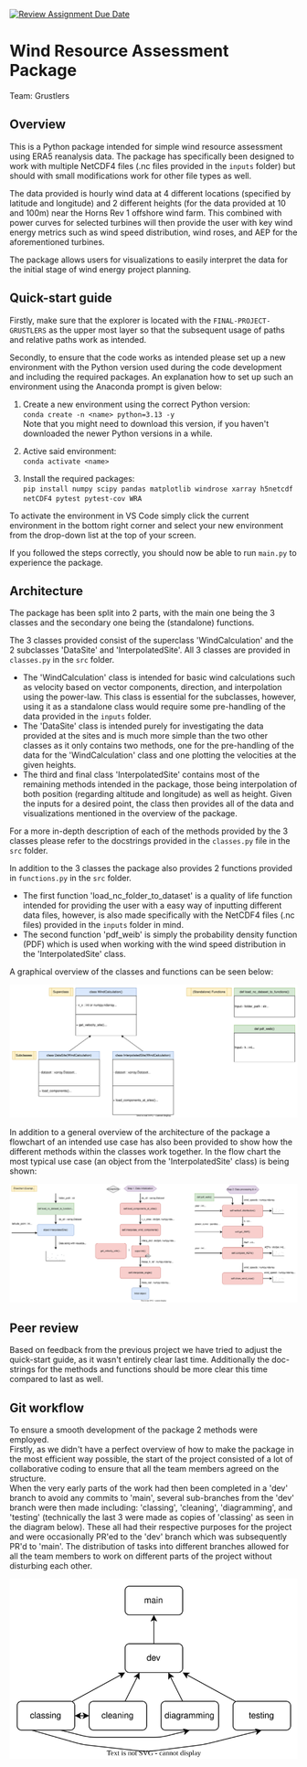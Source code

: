 [![Review Assignment Due Date](https://classroom.github.com/assets/deadline-readme-button-22041afd0340ce965d47ae6ef1cefeee28c7c493a6346c4f15d667ab976d596c.svg)](https://classroom.github.com/a/zjSXGKeR)
# Wind Resource Assessment Package

Team: Grustlers

## Overview

This is a Python package intended for simple wind resource assessment using ERA5 reanalysis data. The package has specifically been designed to work with multiple NetCDF4 files (.nc files provided in the `inputs` folder) but should with small modifications work for other file types as well.

The data provided is hourly wind data at 4 different locations (specified by latitude and longitude) and 2 different heights (for the data provided at 10 and 100m) near the Horns Rev 1 offshore wind farm. This combined with power curves for selected turbines will then provide the user with key wind energy metrics such as wind speed distribution, wind roses, and AEP for the aforementioned turbines.

The package allows users for visualizations to easily interpret the data for the initial stage of wind energy project planning.

## Quick-start guide

Firstly, make sure that the explorer is located with the `FINAL-PROJECT-GRUSTLERS` as the upper most layer so that the subsequent usage of paths and relative paths work as intended.

Secondly, to ensure that the code works as intended please set up a new environment with the Python version used during the code development and including the required packages. An explanation how to set up such an environment using the Anaconda prompt is given below:
1. Create a new environment using the correct Python version:<br />
`conda create -n <name> python=3.13 -y`<br />
Note that you might need to download this version, if you haven't downloaded the newer Python versions in a while.

2. Active said environment:<br />
`conda activate <name>`

3. Install the required packages:<br />
`pip install numpy scipy pandas matplotlib windrose xarray h5netcdf netCDF4 pytest pytest-cov WRA`

To activate the environment in VS Code simply click the current environment in the bottom right corner and select your new environment from the drop-down list at the top of your screen.

If you followed the steps correctly, you should now be able to run `main.py` to experience the package.

## Architecture

The package has been split into 2 parts, with the main one being the 3 classes and the secondary one being the (standalone) functions.

The 3 classes provided consist of the superclass 'WindCalculation' and the 2 subclasses 'DataSite' and 'InterpolatedSite'. All 3 classes are provided in `classes.py` in the `src` folder.
* The 'WindCalculation' class is intended for basic wind calculations such as velocity based on vector components, direction, and interpolation using the power-law. This class is essential for the subclasses, however, using it as a standalone class would require some pre-handling of the data provided in the `inputs` folder.
* The 'DataSite' class is intended purely for investigating the data provided at the sites and is much more simple than the two other classes as it only contains two methods, one for the pre-handling of the data for the 'WindCalculation' class and one plotting the velocities at the given heights.
* The third and final class 'InterpolatedSite' contains most of the remaining methods intended in the package, those being interpolation of both position (regarding altitude and longitude) as well as height. Given the inputs for a desired point, the class then provides all of the data and visualizations mentioned in the overview of the package.

For a more in-depth description of each of the methods provided by the 3 classes please refer to the docstrings provided in the `classes.py` file in the `src` folder.

In addition to the 3 classes the package also provides 2 functions provided in `functions.py` in the `src` folder.
* The first function 'load_nc_folder_to_dataset' is a quality of life function intended for providing the user with a easy way of inputting different data files, however, is also made specifically with the NetCDF4 files (.nc files) provided in the `inputs` folder in mind.
* The second function 'pdf_weib' is simply the probability density function (PDF) which is used when working with the wind speed distribution in the 'InterpolatedSite' class.

A graphical overview of the classes and functions can be seen below:

<img src="diagrams/Overview.svg" alt="">

In addition to a general overview of the architecture of the package a flowchart of an intended use case has also been provided to show how the different methods within the classes work together. In the flow chart the most typical use case (an object from the 'InterpolatedSite' class) is being shown:

<img src="diagrams/Flowchart.svg" alt="">

## Peer review

Based on feedback from the previous project we have tried to adjust the quick-start guide, as it wasn't entirely clear last time. Additionally the doc-strings for the methods and functions should be more clear this time compared to last as well.

## Git workflow

To ensure a smooth development of the package 2 methods were employed.<br />
Firstly, as we didn't have a perfect overview of how to make the package in the most efficient way possible, the start of the project consisted of a lot of collaborative coding to ensure that all the team members agreed on the structure.<br />
When the very early parts of the work had then been completed in a 'dev' branch to avoid any commits to 'main', several sub-branches from the 'dev' branch were then made including: 'classing', 'cleaning', 'diagramming', and 'testing' (technically the last 3 were made as copies of 'classing' as seen in the diagram below). These all had their respective purposes for the project and were occasionally PR'ed to the 'dev' branch which was subsequently PR'd to 'main'. The distribution of tasks into different branches allowed for all the team members to work on different parts of the project without disturbing each other.

<img src="diagrams/GitWorkflow.svg" alt="">